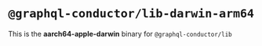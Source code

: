 # `@graphql-conductor/lib-darwin-arm64`

This is the **aarch64-apple-darwin** binary for `@graphql-conductor/lib`

